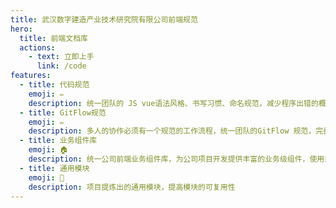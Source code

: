 ```yaml
---
title: 武汉数字建造产业技术研究院有限公司前端规范
hero:
  title: 前端文档库
  actions:
    - text: 立即上手
      link: /code
features:
  - title: 代码规范
    emoji: ✏️
    description: 统一团队的 JS vue语法风格、书写习惯、命名规范，减少程序出错的概率，其中也包含了 ES6+ 的语法规范和最佳实践
  - title: GitFlow规范
    emoji: ✏️
    description: 多人的协作必须有一个规范的工作流程，统一团队的GitFlow 规范，完善项目版本控制
  - title: 业务组件库
    emoji: 🏠
    description: 统一公司前端业务组件库，为公司项目开发提供丰富的业务级组件，使用规范化的组件搭建公司项目，一致，反馈，效率，可控
  - title: 通用模块
    emoji: 📌
    description: 项目提炼出的通用模块，提高模块的可复用性
---
```


